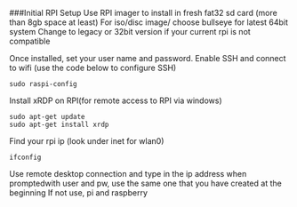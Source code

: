 ###Initial RPI Setup
Use RPI imager to install in fresh fat32 sd card (more than 8gb space at least)
 For iso/disc image/ choose bullseye for latest 64bit system
 Change to legacy or 32bit version if your current rpi is not compatible

Once installed, set your user name and password. Enable SSH and connect to wifi (use the code below to configure SSH)
```
sudo raspi-config
```
Install xRDP on RPI(for remote access to RPI via windows)
```
sudo apt-get update
sudo apt-get install xrdp
```

Find your rpi ip (look under inet for wlan0)
```
ifconfig
```

Use remote desktop connection and type in the ip address
 when promptedwith user and pw, use the same one that you have created at the beginning
 If not use, pi and raspberry
